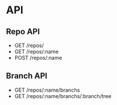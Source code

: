 API
===

## Repo API
- GET /repos/
- GET /repos/:name
- POST /repos/:name

## Branch API
- GET /repos/:name/branchs
- GET /repos/:name/branchs/:branch/tree